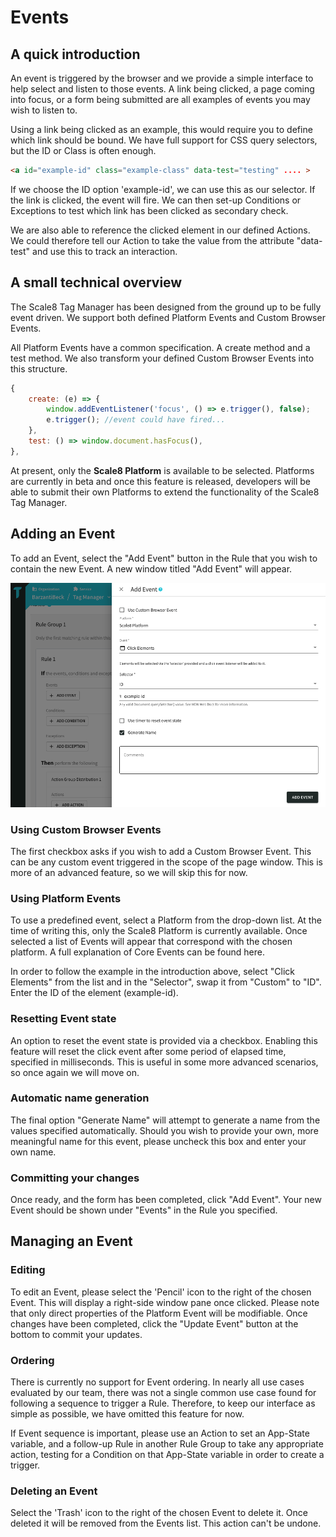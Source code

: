 # Events

## A quick introduction

An event is triggered by the browser and we provide a simple interface to help select and listen to those events. A link being clicked, a page coming into focus, or a form being submitted are all examples of events you may wish to listen to.

Using a link being clicked as an example, this would require you to define which link should be bound. We have full support for CSS query selectors, but the ID or Class is often enough.

```html
<a id="example-id" class="example-class" data-test="testing" .... >
```

If we choose the ID option 'example-id', we can use this as our selector. If the link is clicked, the event will fire. We can then set-up Conditions or Exceptions to test which link has been clicked as secondary check.

We are also able to reference the clicked element in our defined Actions. We could therefore tell our Action to take the value from the attribute "data-test" and use this to track an interaction. 

## A small technical overview

The Scale8 Tag Manager has been designed from the ground up to be fully event driven. We support both defined Platform Events and Custom Browser Events.

All Platform Events have a common specification. A create method and a test method. We also transform your defined Custom Browser Events into this structure.

```js
{
    create: (e) => {
        window.addEventListener('focus', () => e.trigger(), false);
        e.trigger(); //event could have fired...
    },
    test: () => window.document.hasFocus(),
},
```

<Info>

At present, only the **Scale8 Platform** is available to be selected. Platforms are currently in beta and once this feature is released, developers will be able to submit their own Platforms to extend the functionality of the Scale8 Tag Manager.

</Info>

## Adding an Event

To add an Event, select the "Add Event" button in the Rule that you wish to contain the new Event. A new window titled "Add Event" will appear.

![Tag Manager - Add Event](/img/tag-manager/tag-manager-add-event.png)

### Using Custom Browser Events

The first checkbox asks if you wish to add a Custom Browser Event. This can be any custom event triggered in the scope of the page window. This is more of an advanced feature, so we will skip this for now.

### Using Platform Events

To use a predefined event, select a Platform from the drop-down list. At the time of writing this, only the Scale8 Platform is currently available. Once selected a list of Events will appear that correspond with the chosen platform. A full explanation of Core Events can be found here.

In order to follow the example in the introduction above, select "Click Elements" from the list and in the "Selector", swap it from "Custom" to "ID". Enter the ID of the element (example-id).

### Resetting Event state

An option to reset the event state is provided via a checkbox. Enabling this feature will reset the click event after some period of elapsed time, specified in milliseconds. This is useful in some more advanced scenarios, so once again we will move on.

### Automatic name generation

The final option "Generate Name" will attempt to generate a name from the values specified automatically. Should you wish to provide your own, more meaningful name for this event, please uncheck this box and enter your own name.

### Committing your changes

Once ready, and the form has been completed, click "Add Event". Your new Event should be shown under "Events" in the Rule you specified.

## Managing an Event

### Editing

To edit an Event, please select the 'Pencil' icon to the right of the chosen Event. This will display a right-side window pane once clicked. Please note that only direct properties of the Platform Event will be modifiable. Once changes have been completed, click the "Update Event" button at the bottom to commit your updates.

### Ordering

There is currently no support for Event ordering. In nearly all use cases evaluated by our team, there was not a single common use case found for following a sequence to trigger a Rule. Therefore, to keep our interface as simple as possible, we have omitted this feature for now.

If Event sequence is important, please use an Action to set an App-State variable, and a follow-up Rule in another Rule Group to take any appropriate action, testing for a Condition on that App-State variable in order to create a trigger.

### Deleting an Event

Select the 'Trash' icon to the right of the chosen Event to delete it. Once deleted it will be removed from the Events list. This action can't be undone.